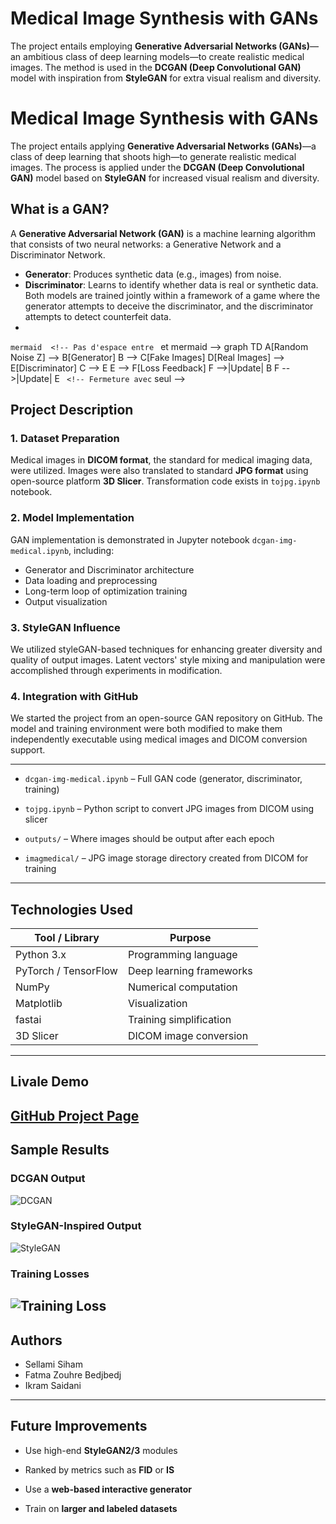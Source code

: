 
# Medical Image Synthesis with GANs

The project entails employing **Generative Adversarial Networks (GANs)**—an ambitious class of deep learning models—to create realistic medical images. The method is used in the **DCGAN (Deep Convolutional GAN)** model with inspiration from **StyleGAN** for extra visual realism and diversity.
# Medical Image Synthesis with GANs

The project entails applying **Generative Adversarial Networks (GANs)**—a class of deep learning that shoots high—to generate realistic medical images. The process is applied under the **DCGAN (Deep Convolutional GAN)** model based on **StyleGAN** for increased visual realism and diversity.

## What is a GAN?

A **Generative Adversarial Network (GAN)** is a machine learning algorithm that consists of two neural networks: a Generative Network and a Discriminator Network.

- **Generator**: Produces synthetic data (e.g., images) from noise.
- **Discriminator**: Learns to identify whether data is real or synthetic data.
Both models are trained jointly within a framework of a game where the generator attempts to deceive the discriminator, and the discriminator attempts to detect counterfeit data.
-
```mermaid  <!-- Pas d'espace entre ``` et mermaid -->
graph TD
    A[Random Noise Z] --> B[Generator]
    B --> C[Fake Images]
    D[Real Images] --> E[Discriminator]
    C --> E
    E --> F[Loss Feedback]
    F -->|Update| B
    F -->|Update| E
```  <!-- Fermeture avec ``` seul -->
## Project Description
### 1. Dataset Preparation

Medical images in **DICOM format**, the standard for medical imaging data, were utilized. Images were also translated to standard **JPG format** using open-source platform **3D Slicer**. Transformation code exists in `tojpg.ipynb` notebook.
### 2. Model Implementation

GAN implementation is demonstrated in Jupyter notebook `dcgan-img-medical.ipynb`, including:
- Generator and Discriminator architecture
- Data loading and preprocessing
- Long-term loop of optimization training
- Output visualization
### 3. StyleGAN Influence

We utilized styleGAN-based techniques for enhancing greater diversity and quality of output images. Latent vectors' style mixing and manipulation were accomplished through experiments in modification.
### 4. Integration with GitHub

We started the project from an open-source GAN repository on GitHub. The model and training environment were both modified to make them independently executable using medical images and DICOM conversion support.

---

- `dcgan-img-medical.ipynb` – Full GAN code (generator, discriminator, training)

- `tojpg.ipynb` – Python script to convert JPG images from DICOM using slicer
- `outputs/` – Where images should be output after each epoch
- `imagmedical/` – JPG image storage directory created from DICOM for training
---
## Technologies Used

| Tool / Library    | Purpose                             |
|-------------------|-------------------------------------|
| Python 3.x        | Programming language                |
| PyTorch / TensorFlow | Deep learning frameworks           |
| NumPy             | Numerical computation               |
| Matplotlib        | Visualization                       |
| fastai            | Training simplification             |
| 3D Slicer         | DICOM image conversion              |
---
##  Livale Demo

 **[GitHub Project Page](https://github.com/Siamsell/medical-image-gan)**
---
## Sample Results

### DCGAN Output

![DCGAN](https://od.lk/s/ODZfNjkzODM2OTRf/dcgansimple.jpg)
### StyleGAN-Inspired Output

![StyleGAN](https://od.lk/s/ODZfNjkzODM2OTZf/stylegan.jpg)
### Training Losses

![Training Loss](https://od.lk/s/ODZfNjkzODM3NjFf/loss.jpg)
---
## Authors

- Sellami Siham
- Fatma Zouhre Bedjbedj
- Ikram Saidani
---
## Future Improvements

- Use high-end **StyleGAN2/3** modules

- Ranked by metrics such as **FID** or **IS**
- Use a **web-based interactive generator**
- Train on **larger and labeled datasets**
